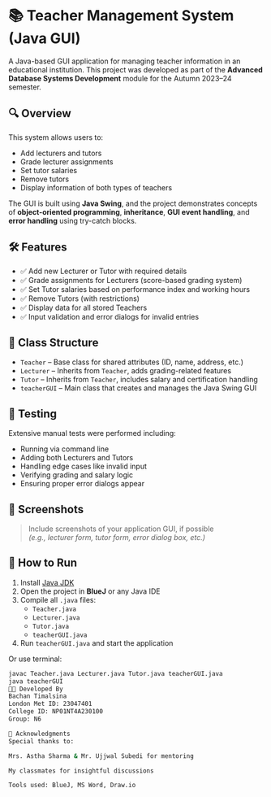 # 📚 Teacher Management System (Java GUI)

A Java-based GUI application for managing teacher information in an educational institution. This project was developed as part of the **Advanced Database Systems Development** module for the Autumn 2023–24 semester.

## 🔍 Overview

This system allows users to:
- Add lecturers and tutors
- Grade lecturer assignments
- Set tutor salaries
- Remove tutors
- Display information of both types of teachers

The GUI is built using **Java Swing**, and the project demonstrates concepts of **object-oriented programming**, **inheritance**, **GUI event handling**, and **error handling** using try-catch blocks.

## 🛠️ Features

- ✅ Add new Lecturer or Tutor with required details
- ✅ Grade assignments for Lecturers (score-based grading system)
- ✅ Set Tutor salaries based on performance index and working hours
- ✅ Remove Tutors (with restrictions)
- ✅ Display data for all stored Teachers
- ✅ Input validation and error dialogs for invalid entries

## 🧱 Class Structure

- `Teacher` – Base class for shared attributes (ID, name, address, etc.)
- `Lecturer` – Inherits from `Teacher`, adds grading-related features
- `Tutor` – Inherits from `Teacher`, includes salary and certification handling
- `teacherGUI` – Main class that creates and manages the Java Swing GUI

## 🧪 Testing

Extensive manual tests were performed including:
- Running via command line
- Adding both Lecturers and Tutors
- Handling edge cases like invalid input
- Verifying grading and salary logic
- Ensuring proper error dialogs appear

## 📸 Screenshots

> Include screenshots of your application GUI, if possible  
> *(e.g., lecturer form, tutor form, error dialog box, etc.)*

## 📁 How to Run

1. Install [Java JDK](https://www.oracle.com/java/technologies/javase-downloads.html)
2. Open the project in **BlueJ** or any Java IDE
3. Compile all `.java` files:
   - `Teacher.java`
   - `Lecturer.java`
   - `Tutor.java`
   - `teacherGUI.java`
4. Run `teacherGUI.java` and start the application

Or use terminal:

```bash
javac Teacher.java Lecturer.java Tutor.java teacherGUI.java
java teacherGUI
🧑‍💻 Developed By
Bachan Timalsina
London Met ID: 23047401
College ID: NP01NT4A230100
Group: N6

🙏 Acknowledgments
Special thanks to:

Mrs. Astha Sharma & Mr. Ujjwal Subedi for mentoring

My classmates for insightful discussions

Tools used: BlueJ, MS Word, Draw.io
